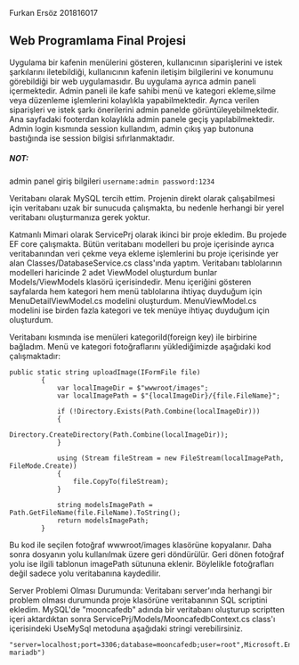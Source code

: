 Furkan Ersöz
201816017
## Web Programlama Final Projesi

Uygulama bir kafenin menülerini gösteren, kullanıcının siparişlerini ve istek şarkılarını iletebildiği, kullanıcının kafenin iletişim bilgilerini ve konumunu görebildiği bir web uygulamasıdır. Bu uygulama ayrıca admin paneli içermektedir. Admin paneli ile kafe sahibi menü ve kategori ekleme,silme veya düzenleme işlemlerini kolaylıkla yapabilmektedir. Ayrıca verilen siparişleri ve istek şarkı önerilerini admin panelde görüntüleyebilmektedir. 
Ana sayfadaki footerdan kolaylıkla admin panele geçiş yapılabilmektedir. Admin login kısmında session kullandım, admin çıkış yap butonuna bastığında ise session bilgisi sıfırlanmaktadır. 

##### NOT:
admin panel giriş bilgileri ``` username:admin password:1234 ```

Veritabanı olarak MySQL tercih ettim. Projenin direkt olarak çalışabilmesi için veritabanı uzak bir sunucuda çalışmakta, bu nedenle herhangi bir yerel veritabanı oluşturmanıza gerek yoktur.

Katmanlı Mimari olarak ServicePrj olarak ikinci bir proje ekledim. Bu projede EF core çalışmakta. Bütün veritabanı modelleri bu proje içerisinde ayrıca veritabanından veri çekme veya ekleme işlemlerini bu proje içerisinde yer alan Classes/DatabaseService.cs class'ında yaptım. Veritabanı tablolarının modelleri haricinde 2 adet ViewModel oluşturdum bunlar Models/ViewModels klasörü içerisindedir. Menu içeriğini gösteren sayfalarda hem kategori hem menü tablolarına ihtiyaç duyduğum için MenuDetailViewModel.cs modelini oluşturdum. MenuViewModel.cs modelini ise birden fazla kategori ve tek menüye ihtiyaç duyduğum için oluşturdum. 

Veritabanı kısmında ise menüleri kategoriId(foreign key) ile birbirine bağladım. Menü ve kategori fotoğraflarını yüklediğimizde aşağıdaki kod çalışmaktadır:

```
public static string uploadImage(IFormFile file)
        {
            var localImageDir = $"wwwroot/images";
            var localImagePath = $"{localImageDir}/{file.FileName}";

            if (!Directory.Exists(Path.Combine(localImageDir)))
            {
                Directory.CreateDirectory(Path.Combine(localImageDir));
            }

            using (Stream fileStream = new FileStream(localImagePath, FileMode.Create))
            {
                file.CopyTo(fileStream);
            }

            string modelsImagePath = Path.GetFileName(file.FileName).ToString();
            return modelsImagePath;
        }
```

Bu kod ile seçilen fotoğraf wwwroot/images klasörüne kopyalanır. Daha sonra dosyanın yolu kullanılmak üzere geri döndürülür. Geri dönen fotoğraf yolu ise ilgili tablonun imagePath sütununa eklenir. Böylelikle fotoğrafları değil sadece yolu veritabanına kaydedilir.


Server Problemi Olması Durumunda:
Veritabanı server'ında herhangi bir problem olması durumunda proje klasörüne veritabanının SQL scriptini ekledim. MySQL'de "mooncafedb" adında bir veritabanı oluşturup scriptten içeri aktardıktan sonra ServicePrj/Models/MooncafedbContext.cs class'ı içerisindeki UseMySql metoduna aşağıdaki stringi verebilirsiniz.
```
"server=localhost;port=3306;database=mooncafedb;user=root",Microsoft.EntityFrameworkCore.ServerVersion.Parse("10.4.27-mariadb")
```
